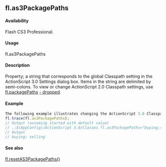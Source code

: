 ## fl.as3PackagePaths

#### Availability

Flash CS3 Professional.

#### Usage

fl.as3PackagePaths

#### Description

Property; a string that corresponds to the global Classpath setting in the ActionScript 3.0 Settings dialog box. Items in the string are delimited by semi-colons. To view or change ActionScript 2.0 Classpath settings, use [fl.packagePaths](#_bookmark512)
[- dropped](#_bookmark512).

#### Example

```javascript
The following example illustrates changing the ActionScript 3.0 Classpath settings.
fl.trace(fl.as3PackagePaths);
// Output (assuming started with default value)
// .;$(AppConfig)/ActionScript 3.0/Classes fl.as3PackagePaths="buying;selling"; fl.trace(fl.as3PackagePaths);
// Output
// buying; selling

```
#### See also

[fl.resetAS3PackagePaths()](#_bookmark525)
